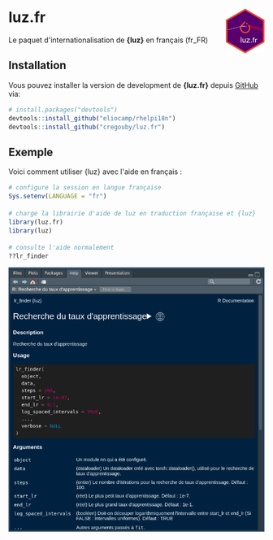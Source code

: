 # luz.fr <img src="man/figures/luz.fr.png" align="right" style="width: 15%"/>

<!-- badges: start -->

<!-- badges: end -->

Le paquet d'internationalisation de **{luz}** en français (fr_FR)

## Installation

Vous pouvez installer la version de development de **{luz.fr}** depuis [GitHub](https://github.com/) via:

``` r
# install.packages("devtools")
devtools::install_github("eliocamp/rhelpi18n")
devtools::install_github("cregouby/luz.fr")
```

## Exemple

Voici comment utiliser {luz} avec l'aide en français :

``` r
# configure la session en langue française
Sys.setenv(LANGUAGE = "fr")

# charge la librairie d'aide de luz en traduction française et {luz}
library(luz.fr)
library(luz)

# consulte l'aide normalement
??lr_finder
```

![exemple de page de documentation en français dans l'onglet Help de RStudio](man/figures/clipboard-1010983901.png)
